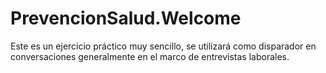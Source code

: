 # PrevencionSalud.Welcome

Este es un ejercicio práctico muy sencillo, se utilizará como disparador en conversaciones generalmente en el marco de entrevistas laborales.
